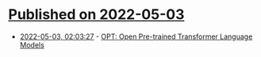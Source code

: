 # [Published on 2022-05-03](index.md)

* [2022-05-03, 02:03:27](https://news.ycombinator.com/item?id=31243569) - [OPT: Open Pre-trained Transformer Language Models](https://arxiv.org/abs/2205.01068)
